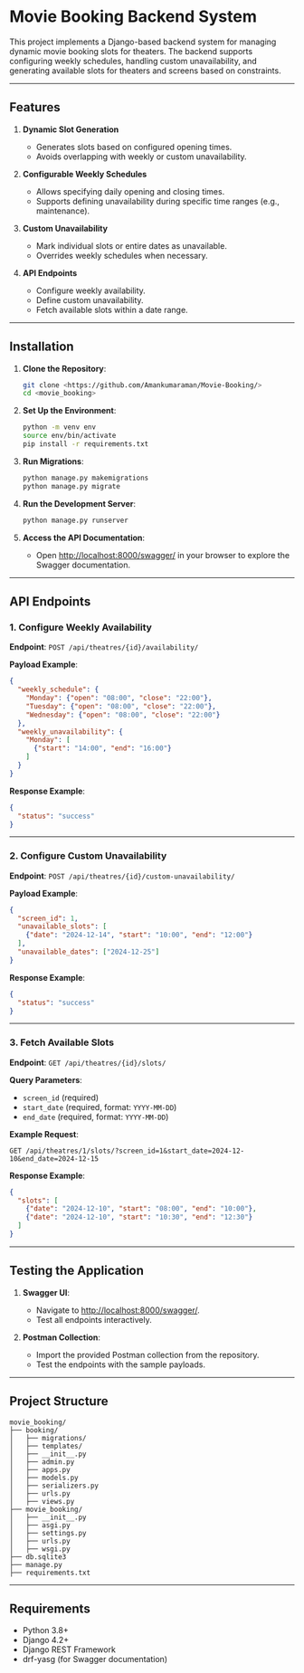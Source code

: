 # Movie Booking Backend System

This project implements a Django-based backend system for managing dynamic movie booking slots for theaters. The backend supports configuring weekly schedules, handling custom unavailability, and generating available slots for theaters and screens based on constraints.

---

## Features

1. **Dynamic Slot Generation**
   - Generates slots based on configured opening times.
   - Avoids overlapping with weekly or custom unavailability.

2. **Configurable Weekly Schedules**
   - Allows specifying daily opening and closing times.
   - Supports defining unavailability during specific time ranges (e.g., maintenance).

3. **Custom Unavailability**
   - Mark individual slots or entire dates as unavailable.
   - Overrides weekly schedules when necessary.

4. **API Endpoints**
   - Configure weekly availability.
   - Define custom unavailability.
   - Fetch available slots within a date range.

---

## Installation

1. **Clone the Repository**:

   ```bash
   git clone <https://github.com/Amankumaraman/Movie-Booking/>
   cd <movie_booking>
   ```

2. **Set Up the Environment**:

   ```bash
   python -m venv env
   source env/bin/activate 
   pip install -r requirements.txt
   ```

3. **Run Migrations**:

   ```bash
   python manage.py makemigrations
   python manage.py migrate
   ```

4. **Run the Development Server**:

   ```bash
   python manage.py runserver
   ```

5. **Access the API Documentation**:

   - Open [http://localhost:8000/swagger/](http://localhost:8000/swagger/) in your browser to explore the Swagger documentation.

---

## API Endpoints

### 1. Configure Weekly Availability

**Endpoint**: `POST /api/theatres/{id}/availability/`

**Payload Example**:
```json
{
  "weekly_schedule": {
    "Monday": {"open": "08:00", "close": "22:00"},
    "Tuesday": {"open": "08:00", "close": "22:00"},
    "Wednesday": {"open": "08:00", "close": "22:00"}
  },
  "weekly_unavailability": {
    "Monday": [
      {"start": "14:00", "end": "16:00"}
    ]
  }
}
```

**Response Example**:
```json
{
  "status": "success"
}
```

---

### 2. Configure Custom Unavailability

**Endpoint**: `POST /api/theatres/{id}/custom-unavailability/`

**Payload Example**:
```json
{
  "screen_id": 1,
  "unavailable_slots": [
    {"date": "2024-12-14", "start": "10:00", "end": "12:00"}
  ],
  "unavailable_dates": ["2024-12-25"]
}
```

**Response Example**:
```json
{
  "status": "success"
}
```

---

### 3. Fetch Available Slots

**Endpoint**: `GET /api/theatres/{id}/slots/`

**Query Parameters**:
- `screen_id` (required)
- `start_date` (required, format: `YYYY-MM-DD`)
- `end_date` (required, format: `YYYY-MM-DD`)

**Example Request**:
```
GET /api/theatres/1/slots/?screen_id=1&start_date=2024-12-10&end_date=2024-12-15
```

**Response Example**:
```json
{
  "slots": [
    {"date": "2024-12-10", "start": "08:00", "end": "10:00"},
    {"date": "2024-12-10", "start": "10:30", "end": "12:30"}
  ]
}
```

---

## Testing the Application

1. **Swagger UI**:
   - Navigate to [http://localhost:8000/swagger/](http://localhost:8000/swagger/).
   - Test all endpoints interactively.

2. **Postman Collection**:
   - Import the provided Postman collection from the repository.
   - Test the endpoints with the sample payloads.

---



## Project Structure

```
movie_booking/
├── booking/
│   ├── migrations/
│   ├── templates/
│   ├── __init__.py
│   ├── admin.py
│   ├── apps.py
│   ├── models.py
│   ├── serializers.py
│   ├── urls.py
│   ├── views.py
├── movie_booking/
│   ├── __init__.py
│   ├── asgi.py
│   ├── settings.py
│   ├── urls.py
│   ├── wsgi.py
├── db.sqlite3
├── manage.py
├── requirements.txt
```

---

## Requirements

- Python 3.8+
- Django 4.2+
- Django REST Framework
- drf-yasg (for Swagger documentation)


